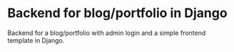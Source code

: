 # Backend for blog/portfolio in Django
Backend for a blog/portfolio with admin login and a simple frontend template in Django.
